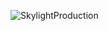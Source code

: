 ![SkylightProduction](https://github.com/user-attachments/assets/d031cd24-9933-400e-9ea4-37b7c6f245ef)
